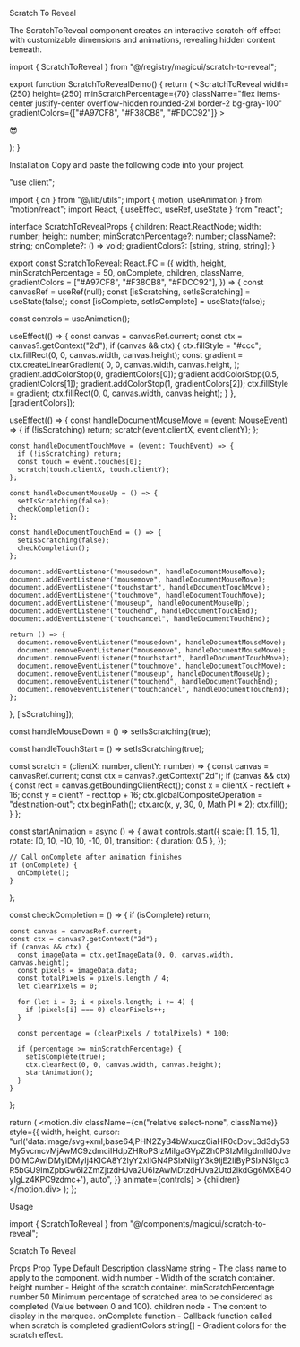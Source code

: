 Scratch To Reveal

The ScratchToReveal component creates an interactive scratch-off effect with customizable dimensions and animations, revealing hidden content beneath.

import { ScratchToReveal } from "@/registry/magicui/scratch-to-reveal";
 
export function ScratchToRevealDemo() {
  return (
    <ScratchToReveal
      width={250}
      height={250}
      minScratchPercentage={70}
      className="flex items-center justify-center overflow-hidden rounded-2xl border-2 bg-gray-100"
      gradientColors={["#A97CF8", "#F38CB8", "#FDCC92"]}
    >
      <p className="text-9xl">😎</p>
    </ScratchToReveal>
  );
}

Installation
Copy and paste the following code into your project.

"use client";
 
import { cn } from "@/lib/utils";
import { motion, useAnimation } from "motion/react";
import React, { useEffect, useRef, useState } from "react";
 
interface ScratchToRevealProps {
  children: React.ReactNode;
  width: number;
  height: number;
  minScratchPercentage?: number;
  className?: string;
  onComplete?: () => void;
  gradientColors?: [string, string, string];
}
 
export const ScratchToReveal: React.FC<ScratchToRevealProps> = ({
  width,
  height,
  minScratchPercentage = 50,
  onComplete,
  children,
  className,
  gradientColors = ["#A97CF8", "#F38CB8", "#FDCC92"],
}) => {
  const canvasRef = useRef<HTMLCanvasElement>(null);
  const [isScratching, setIsScratching] = useState(false);
  const [isComplete, setIsComplete] = useState(false);
 
  const controls = useAnimation();
 
  useEffect(() => {
    const canvas = canvasRef.current;
    const ctx = canvas?.getContext("2d");
    if (canvas && ctx) {
      ctx.fillStyle = "#ccc";
      ctx.fillRect(0, 0, canvas.width, canvas.height);
      const gradient = ctx.createLinearGradient(
        0,
        0,
        canvas.width,
        canvas.height,
      );
      gradient.addColorStop(0, gradientColors[0]);
      gradient.addColorStop(0.5, gradientColors[1]);
      gradient.addColorStop(1, gradientColors[2]);
      ctx.fillStyle = gradient;
      ctx.fillRect(0, 0, canvas.width, canvas.height);
    }
  }, [gradientColors]);
 
  useEffect(() => {
    const handleDocumentMouseMove = (event: MouseEvent) => {
      if (!isScratching) return;
      scratch(event.clientX, event.clientY);
    };
 
    const handleDocumentTouchMove = (event: TouchEvent) => {
      if (!isScratching) return;
      const touch = event.touches[0];
      scratch(touch.clientX, touch.clientY);
    };
 
    const handleDocumentMouseUp = () => {
      setIsScratching(false);
      checkCompletion();
    };
 
    const handleDocumentTouchEnd = () => {
      setIsScratching(false);
      checkCompletion();
    };
 
    document.addEventListener("mousedown", handleDocumentMouseMove);
    document.addEventListener("mousemove", handleDocumentMouseMove);
    document.addEventListener("touchstart", handleDocumentTouchMove);
    document.addEventListener("touchmove", handleDocumentTouchMove);
    document.addEventListener("mouseup", handleDocumentMouseUp);
    document.addEventListener("touchend", handleDocumentTouchEnd);
    document.addEventListener("touchcancel", handleDocumentTouchEnd);
 
    return () => {
      document.removeEventListener("mousedown", handleDocumentMouseMove);
      document.removeEventListener("mousemove", handleDocumentMouseMove);
      document.removeEventListener("touchstart", handleDocumentTouchMove);
      document.removeEventListener("touchmove", handleDocumentTouchMove);
      document.removeEventListener("mouseup", handleDocumentMouseUp);
      document.removeEventListener("touchend", handleDocumentTouchEnd);
      document.removeEventListener("touchcancel", handleDocumentTouchEnd);
    };
  }, [isScratching]);
 
  const handleMouseDown = () => setIsScratching(true);
 
  const handleTouchStart = () => setIsScratching(true);
 
  const scratch = (clientX: number, clientY: number) => {
    const canvas = canvasRef.current;
    const ctx = canvas?.getContext("2d");
    if (canvas && ctx) {
      const rect = canvas.getBoundingClientRect();
      const x = clientX - rect.left + 16;
      const y = clientY - rect.top + 16;
      ctx.globalCompositeOperation = "destination-out";
      ctx.beginPath();
      ctx.arc(x, y, 30, 0, Math.PI * 2);
      ctx.fill();
    }
  };
 
  const startAnimation = async () => {
    await controls.start({
      scale: [1, 1.5, 1],
      rotate: [0, 10, -10, 10, -10, 0],
      transition: { duration: 0.5 },
    });
 
    // Call onComplete after animation finishes
    if (onComplete) {
      onComplete();
    }
  };
 
  const checkCompletion = () => {
    if (isComplete) return;
 
    const canvas = canvasRef.current;
    const ctx = canvas?.getContext("2d");
    if (canvas && ctx) {
      const imageData = ctx.getImageData(0, 0, canvas.width, canvas.height);
      const pixels = imageData.data;
      const totalPixels = pixels.length / 4;
      let clearPixels = 0;
 
      for (let i = 3; i < pixels.length; i += 4) {
        if (pixels[i] === 0) clearPixels++;
      }
 
      const percentage = (clearPixels / totalPixels) * 100;
 
      if (percentage >= minScratchPercentage) {
        setIsComplete(true);
        ctx.clearRect(0, 0, canvas.width, canvas.height);
        startAnimation();
      }
    }
  };
 
  return (
    <motion.div
      className={cn("relative select-none", className)}
      style={{
        width,
        height,
        cursor:
          "url('data:image/svg+xml;base64,PHN2ZyB4bWxucz0iaHR0cDovL3d3dy53My5vcmcvMjAwMC9zdmciIHdpZHRoPSIzMiIgaGVpZ2h0PSIzMiIgdmlld0JveD0iMCAwIDMyIDMyIj4KICA8Y2lyY2xlIGN4PSIxNiIgY3k9IjE2IiByPSIxNSIgc3R5bGU9ImZpbGw6I2ZmZjtzdHJva2U6IzAwMDtzdHJva2Utd2lkdGg6MXB4OyIgLz4KPC9zdmc+'), auto",
      }}
      animate={controls}
    >
      <canvas
        ref={canvasRef}
        width={width}
        height={height}
        className="absolute left-0 top-0"
        onMouseDown={handleMouseDown}
        onTouchStart={handleTouchStart}
      ></canvas>
      {children}
    </motion.div>
  );
};

Usage

import { ScratchToReveal } from "@/components/magicui/scratch-to-reveal";

<ScratchToReveal width={300} height={300} minScratchPercentage={50}>
  Scratch To Reveal
</ScratchToReveal>

Props
Prop	Type	Default	Description
className	string	-	The class name to apply to the component.
width	number	-	Width of the scratch container.
height	number	-	Height of the scratch container.
minScratchPercentage	number	50	Minimum percentage of scratched area to be considered as completed (Value between 0 and 100).
children	node	-	The content to display in the marquee.
onComplete	function	-	Callback function called when scratch is completed
gradientColors	string[]	-	Gradient colors for the scratch effect.